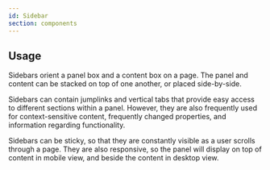 ```yaml
---
id: Sidebar
section: components
---
```


## Usage
Sidebars orient a panel box and a content box on a page. The panel and content can be stacked on top of one another, or placed side-by-side.

Sidebars can contain jumplinks and vertical tabs that provide easy access to different sections within a panel. However, they are also frequently used for context-sensitive content, frequently changed properties, and information regarding functionality. 

Sidebars can be sticky, so that they are constantly visible as a user scrolls through a page. They are also responsive, so the panel will display on top of content in mobile view, and beside the content in desktop view.